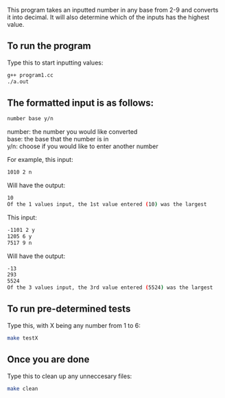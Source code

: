 This program takes an inputted number in any base from 2-9 and converts it into decimal. It will also determine which of the inputs has the highest value.

## To run the program
Type this to start inputting values:
```bash
g++ program1.cc
./a.out
```

## The formatted input is as follows:
```bash
number base y/n
```
number: the number you would like converted<br />
base: the base that the number is in<br />
y/n: choose if you would like to enter another number<br />

For example, this input:
```bash
1010 2 n
```
Will have the output:
```bash
10
Of the 1 values input, the 1st value entered (10) was the largest
```

This input:
```bash
-1101 2 y
1205 6 y
7517 9 n
```

Will have the output:
```bash
-13
293
5524
Of the 3 values input, the 3rd value entered (5524) was the largest
```

## To run pre-determined tests
Type this, with X being any number from 1 to 6:
```bash
make testX
```

## Once you are done
Type this to clean up any unneccesary files:
```bash
make clean
```
